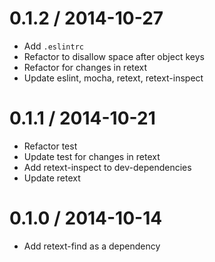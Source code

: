 
0.1.2 / 2014-10-27
==================

 * Add `.eslintrc`
 * Refactor to disallow space after object keys
 * Refactor for changes in retext
 * Update eslint, mocha, retext, retext-inspect

0.1.1 / 2014-10-21
==================

 * Refactor test
 * Update test for changes in retext
 * Add retext-inspect to dev-dependencies
 * Update retext

0.1.0 / 2014-10-14
==================

 * Add retext-find as a dependency
